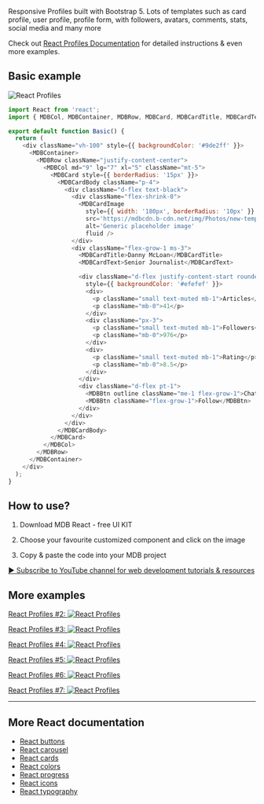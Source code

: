
Responsive Profiles built with Bootstrap 5. Lots of templates such as card profile, user profile, profile form, with followers, avatars, comments, stats, social media and many more

Check out [React Profiles Documentation](https://mdbootstrap.com/docs/react/extended/profiles/) for detailed instructions & even more examples.

## Basic example

![React Profiles](https://mdbootstrap.com/img/Marketing/github/profiles/basic.png)

```js
import React from 'react';
import { MDBCol, MDBContainer, MDBRow, MDBCard, MDBCardTitle, MDBCardText, MDBCardBody, MDBCardImage, MDBBtn } from 'mdb-react-ui-kit';

export default function Basic() {
  return (
    <div className="vh-100" style={{ backgroundColor: '#9de2ff' }}>
      <MDBContainer>
        <MDBRow className="justify-content-center">
          <MDBCol md="9" lg="7" xl="5" className="mt-5">
            <MDBCard style={{ borderRadius: '15px' }}>
              <MDBCardBody className="p-4">
                <div className="d-flex text-black">
                  <div className="flex-shrink-0">
                    <MDBCardImage
                      style={{ width: '180px', borderRadius: '10px' }}
                      src='https://mdbcdn.b-cdn.net/img/Photos/new-templates/bootstrap-profiles/avatar-1.webp'
                      alt='Generic placeholder image'
                      fluid />
                  </div>
                  <div className="flex-grow-1 ms-3">
                    <MDBCardTitle>Danny McLoan</MDBCardTitle>
                    <MDBCardText>Senior Journalist</MDBCardText>

                    <div className="d-flex justify-content-start rounded-3 p-2 mb-2"
                      style={{ backgroundColor: '#efefef' }}>
                      <div>
                        <p className="small text-muted mb-1">Articles</p>
                        <p className="mb-0">41</p>
                      </div>
                      <div className="px-3">
                        <p className="small text-muted mb-1">Followers</p>
                        <p className="mb-0">976</p>
                      </div>
                      <div>
                        <p className="small text-muted mb-1">Rating</p>
                        <p className="mb-0">8.5</p>
                      </div>
                    </div>
                    <div className="d-flex pt-1">
                      <MDBBtn outline className="me-1 flex-grow-1">Chat</MDBBtn>
                      <MDBBtn className="flex-grow-1">Follow</MDBBtn>
                    </div>
                  </div>
                </div>
              </MDBCardBody>
            </MDBCard>
          </MDBCol>
        </MDBRow>
      </MDBContainer>
    </div>
  );
}
```

## How to use?

1. Download MDB React - free UI KIT

2. Choose your favourite customized component and click on the image

3. Copy & paste the code into your MDB project

[▶️ Subscribe to YouTube channel for web development tutorials & resources](https://www.youtube.com/MDBootstrap?sub_confirmation=1)

## More examples

[React Profiles #2:
![React Profiles](https://mdbootstrap.com/img/Marketing/github/profiles/section-2.png)](https://mdbootstrap.com/docs/react/extended/profiles/#section-2)

[React Profiles #3:
![React Profiles](https://mdbootstrap.com/img/Marketing/github/profiles/section-3.png)](https://mdbootstrap.com/docs/react/extended/profiles/#section-3)

[React Profiles #4:
![React Profiles](https://mdbootstrap.com/img/Marketing/github/profiles/section-4.png)](https://mdbootstrap.com/docs/react/extended/profiles/#section-4)

[React Profiles #5:
![React Profiles](https://mdbootstrap.com/img/Marketing/github/profiles/section-5.png)](https://mdbootstrap.com/docs/react/extended/profiles/#section-5)

[React Profiles #6:
![React Profiles](https://mdbootstrap.com/img/Marketing/github/profiles/section-6.png)](https://mdbootstrap.com/docs/react/extended/profiles/#section-6)

[React Profiles #7:
![React Profiles](https://mdbootstrap.com/img/Marketing/github/profiles/section-7.png)](https://mdbootstrap.com/docs/react/extended/profiles/#section-7)

___

## More React documentation

<ul>
<li><a href="https://mdbootstrap.com/docs/react/components/buttons/">React buttons</a></li>
<li><a href="https://mdbootstrap.com/docs/react/components/carousel/">React carousel</a></li>
<li><a href="https://mdbootstrap.com/docs/react/components/cards/">React cards</a></li>
<li><a href="https://mdbootstrap.com/docs/react/content-styles/colors/">React colors</a></li>
<li><a href="https://mdbootstrap.com/docs/react/components/progress/">React progress</a></li>
<li><a href="https://mdbootstrap.com/docs/react/content-styles/icons/">React icons</a></li>
<li><a href="https://mdbootstrap.com/docs/react/content-styles/typography/">React typography</a></li>
</ul>
